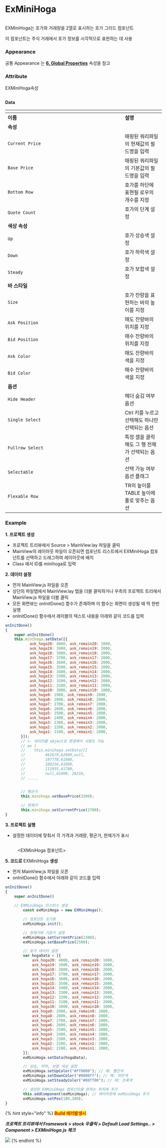 # ExMiniHoga

<figure><img src="../../.gitbook/assets/image (45).png" alt=""><figcaption></figcaption></figure>

EXMiniHoga는 호가와 거래량을 2열로 표시하는 호가 그리드 컴포넌트

이 컴포넌트는 주식 거래에서 호가 정보를 시각적으로 표현하는 데 사용

### Appearance

공통 Appearance 는 [**6. Global Properties**](<../../Guide for SpiderGen/06  SpiderGen Editor/04  Properties Pane/02 Appearence.md>) 속성을 참고

### Attribute

EXMiniHoga속성

<figure><img src="../../.gitbook/assets/image (47).png" alt=""><figcaption></figcaption></figure>

**Data**

<table data-header-hidden><thead><tr><th width="361"></th><th></th></tr></thead><tbody><tr><td><strong>이름</strong></td><td><strong>설명</strong></td></tr><tr><td><strong>속성</strong></td><td></td></tr><tr><td><code>Current Price</code></td><td>매핑된 쿼리파일의 현재값의 필드명을 입력</td></tr><tr><td><code>Base Price</code></td><td>매핑된 쿼리파일의 기본값의 필드명을 입력</td></tr><tr><td><code>Bottom Row</code></td><td>호가를 하단에 표현될 로우의 개수를 지정</td></tr><tr><td><code>Quote Count</code></td><td>호가의 단계 설정</td></tr><tr><td><strong>색상 속성</strong></td><td></td></tr><tr><td><code>Up</code></td><td>호가 상승색 설정</td></tr><tr><td><code>Down</code></td><td>호가 하락색 설정</td></tr><tr><td><code>Steady</code></td><td>호가 보합색 설정</td></tr><tr><td><strong>바 스타일</strong></td><td></td></tr><tr><td><code>Size</code></td><td>호가 잔량을 표현하는 바의 높이를 지정</td></tr><tr><td><code>Ask Position</code></td><td>매도 잔량바의 위치를 지정</td></tr><tr><td><code>Bid Position</code></td><td>매수 잔량바의 위치를 지정</td></tr><tr><td><code>Ask Color</code></td><td>매도 잔량바의 색을 지정</td></tr><tr><td><code>Bid Color</code></td><td>매수 잔량바의 색을 지정</td></tr><tr><td><strong>옵션</strong></td><td></td></tr><tr><td><code>Hide Header</code></td><td>헤더 숨김 여부 옵션</td></tr><tr><td><code>Single Select</code></td><td>Ctrl 키를 누르고 선택해도 하나만 선택되는 옵션</td></tr><tr><td><code>Fullrow Select</code></td><td>특정 셀을 클릭해도 그 행 전체가 선택되는 옵션</td></tr><tr><td><code>Selectable</code></td><td>선택 가능 여부 옵션 플래그</td></tr><tr><td><code>Flexable Row</code></td><td>TR의 높이를 TABLE 높이에 풀로 맞추는 옵션</td></tr></tbody></table>

### Example

**1. 프로젝트 생성**

* 프로젝트 트리뷰에서 Source > MainView.lay 파일을 클릭
* MainView의 레이아웃 파일이 오픈되면 컴포넌트 리스트에서 EXMiniHoga 컴포넌트를 선택하고 드래그하여 레이아웃에 배치
* Class 에서 ID를 minihoga로 입력



**2. 데이터 설정**

* 먼저 MainView.js 파일을 오픈
* 상단의 파일탭에서 MainView.lay 탭을 더블 클릭하거나 우측의 프로젝트 트리에서 MainView.js 파일을 더블 클릭
* 모든 화면뷰는 onInitDone() 함수가 존재하며 이 함수는 화면이 생성될 때 딱 한번 실행
* onInitDone() 함수에서 레이블의 텍스트 내용을 아래와 같이 코드를 입력

```javascript
onInitDone()
{
	super.onInitDone()
	this.minihoga.setData([{
           ask_hoga20: 4000, ask_remain20: 1000,
           ask_hoga19: 3900, ask_remain19: 2000,
           ask_hoga18: 3800, ask_remain18: 2000,
           ask_hoga17: 3700, ask_remain17: 2000,
           ask_hoga16: 3600, ask_remain16: 2000,
           ask_hoga15: 3500, ask_remain15: 2000,
           ask_hoga14: 3400, ask_remain14: 2000,
           ask_hoga13: 3300, ask_remain13: 2000,
           ask_hoga12: 3200, ask_remain12: 2000,
           ask_hoga11: 3100, ask_remain11: 2000,
           ask_hoga10: 3000, ask_remain10: 1000,
           ask_hoga9: 2900, ask_remain9: 2000,
           ask_hoga8: 2800, ask_remain8: 2000,
           ask_hoga7: 2700, ask_remain7: 2000,
           ask_hoga6: 2600, ask_remain6: 2000,
           ask_hoga5: 2500, ask_remain5: 2000,
           ask_hoga4: 2400, ask_remain4: 2000,
           ask_hoga3: 2300, ask_remain3: 2000,
           ask_hoga2: 2200, ask_remain2: 2000,
           ask_hoga1: 2100, ask_remain1: 2000,
       }]);
       // <- 데이터를 object로 변경해서 사용도 가능
       // ex )
       //    this.minihoga.setData([[
       //         461679,62000,null,
       //         197778,61900, 
       //         108156,61800, 
       //         112935,61700, 
       //         null,61000, 26216,
       // .....
       

       // 평균가
       this.minihoga.setBasePrice(3200);

       // 현재가
       this.minihoga.setCurrentPrice(2700);
}
```

**3. 프로젝트 실행**

* 설정한 데이터에 맞춰서 각 가격과 거래량, 평균가, 현재가가 표시

<figure><img src="../../.gitbook/assets/image (48).png" alt=""><figcaption><p>&#x3C;EXMiniHoga 컴포넌트></p></figcaption></figure>

**5. 코드로** EXMiniHoga **생성**

* 먼저 MainView.js 파일을 오픈
* onInitDone() 함수에서 아래와 같이 코드를 입력

```javascript
onInitDone()
{
	super.onInitDone()
	
	// EXMiniHoga 인스턴스 생성
        const exMiniHoga = new EXMiniHoga();

        // 컴포넌트 초기화
        exMiniHoga.init();

        // 현재가와 기준가 설정
        exMiniHoga.setCurrentPrice(2300);
        exMiniHoga.setBasePrice(2500);

        // 호가 데이터 설정
        var hogaData = [{
            ask_hoga20: 4000, ask_remain20: 1000,
            ask_hoga19: 3900, ask_remain19: 2000,
            ask_hoga18: 3800, ask_remain18: 2000,
            ask_hoga17: 3700, ask_remain17: 2000,
            ask_hoga16: 3600, ask_remain16: 2000,
            ask_hoga15: 3500, ask_remain15: 2000,
            ask_hoga14: 3400, ask_remain14: 2000,
            ask_hoga13: 3300, ask_remain13: 2000,
            ask_hoga12: 3200, ask_remain12: 2000,
            ask_hoga11: 3100, ask_remain11: 2000,
            ask_hoga10: 3000, ask_remain10: 1000,
            ask_hoga9: 2900, ask_remain9: 2000,
            ask_hoga8: 2800, ask_remain8: 2000,
            ask_hoga7: 2700, ask_remain7: 2000,
            ask_hoga6: 2600, ask_remain6: 2000,
            ask_hoga5: 2500, ask_remain5: 2000,
            ask_hoga4: 2400, ask_remain4: 2000,
            ask_hoga3: 2300, ask_remain3: 2000,
            ask_hoga2: 2200, ask_remain2: 2000,
            ask_hoga1: 2100, ask_remain1: 2000,
        }];
        exMiniHoga.setData(hogaData);

        // 상승, 하락, 보합 색상 설정
        exMiniHoga.setUpColor("#ff0000"); // 예: 빨간색
        exMiniHoga.setDownColor("#0000ff"); // 예: 파란색
        exMiniHoga.setSteadyColor("#00ff00"); // 예: 초록색

        // 생성된 EXMiniHoga 컴포넌트를 원하는 위치에 추가
        this.addComponent(exMiniHoga); // 레이아웃에 exMiniHoga 추가
        exMiniHoga.setPos(100,100);
}
```

{% hint style="info" %}
<mark style="color:red;">**Build 에러발생시**</mark>

_**프로젝트 트리뷰에서 Framework > stock 우클릭 > Default Load Settings.. > Component > EXMiniHoga.js 체크**_

![](<../../.gitbook/assets/image (49).png>)
{% endhint %}
